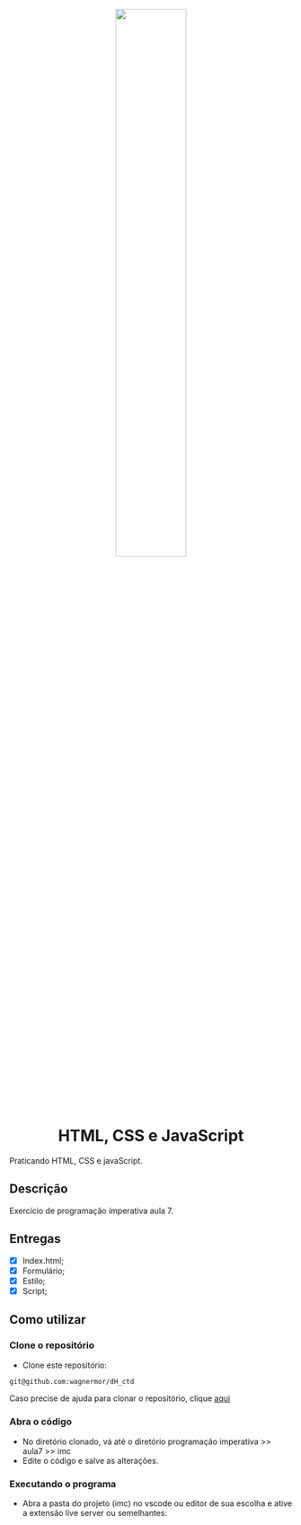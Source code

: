 <p align="center">
  <img src="./img/printscreenAula8.png" width="50%">
</p>

<h1 align="center">HTML, CSS e JavaScript</h1>
Praticando HTML, CSS e javaScript.

## Descrição

Exercício de programação imperativa aula 7.

## Entregas

* [X] Index.html;
* [X] Formulário;
* [X] Estilo;
* [X] Script;

## Como utilizar

### Clone o repositório

* Clone este repositório:
```bash
git@github.com:wagnermor/dH_ctd
```

Caso precise de ajuda para clonar o repositório, clique [aqui](https://docs.github.com/pt/github/creating-cloning-and-archiving-repositories/cloning-a-repository)

### Abra o código

* No diretório clonado, vá até o diretório programação imperativa >> aula7 >> imc
* Edite o código e salve as alterações.

### Executando o programa

* Abra a pasta do projeto (imc) no vscode ou editor de sua escolha e ative a extensão live server ou semelhantes: